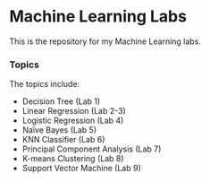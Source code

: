 # Machine Learning Labs

This is the repository for my Machine Learning labs.

### Topics

The topics include:
 - Decision Tree (Lab 1)
 - Linear Regression (Lab 2-3)
 - Logistic Regression (Lab 4)
 - Naïve Bayes (Lab 5)
 - KNN Classifier (Lab 6)
 - Principal Component Analysis (Lab 7)
 - K-means Clustering (Lab 8)
 - Support Vector Machine (Lab 9)
